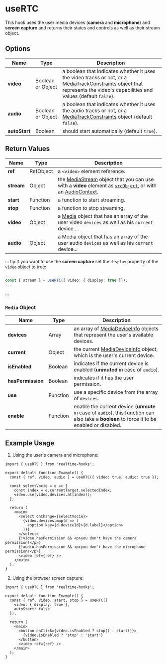 # useRTC

This hook uses the user media devices (**camera** and **microphone**) and **screen capture** and returns their states and controls as well as their stream object.

## Options

| Name          | Type              | Description                                                                                                                                                                                                                                          |
| ------------- | ----------------- | ---------------------------------------------------------------------------------------------------------------------------------------------------------------------------------------------------------------------------------------------------- |
| **video**     | Boolean or Object | a boolean that indicates whether it uses the video tracks or not, or a [MediaTrackConstraints](https://developer.mozilla.org/en-US/docs/Web/API/MediaTrackConstraints) object that represents the video's capabilities and values (default `false`). |
| **audio**     | Boolean or Object | a boolean that indicates whether it uses the audio tracks or not, or a [MediaTrackConstraints](https://developer.mozilla.org/en-US/docs/Web/API/MediaTrackConstraints) object (default `false`).                                                     |
| **autoStart** | Boolean           | should start automatically (default `true`).                                                                                                                                                                                                         |

## Return Values

| Name       | Type      | Description                                                                                                                                                                                                                                                                                                               |
| ---------- | --------- | ------------------------------------------------------------------------------------------------------------------------------------------------------------------------------------------------------------------------------------------------------------------------------------------------------------------------- |
| **ref**    | RefObject | a `<video>` element reference.                                                                                                                                                                                                                                                                                            |
| **stream** | Object    | the [MediaStream](https://developer.mozilla.org/en-US/docs/Web/API/MediaStream) object that you can use with a **video** element as [`srcObject`](https://developer.mozilla.org/en-US/docs/Web/API/HTMLMediaElement/srcObject), or with an [AudioContext](https://developer.mozilla.org/en-US/docs/Web/API/AudioContext). |
| **start**  | Function  | a function to start streaming.                                                                                                                                                                                                                                                                                            |
| **stop**   | Function  | a function to stop streaming.                                                                                                                                                                                                                                                                                             |
| **video**  | Object    | a [Media](#media-object) object that has an array of the user video `devices` as well as his `current` device...                                                                                                                                                                                                          |
| **audio**  | Object    | a [Media](#media-object) object that has an array of the user audio `devices` as well as his `current` device...                                                                                                                                                                                                          |

::: tip
If you want to use the **screen capture** set the `display` property of the `video` object to true:

```ts
...
const { stream } = useRTC({ video: { display: true }});
...
```

:::

### `Media` Object

| Name              | Type     | Description                                                                                                                                          |
| ----------------- | -------- | ---------------------------------------------------------------------------------------------------------------------------------------------------- |
| **devices**       | Array    | an array of [MediaDeviceInfo](https://developer.mozilla.org/en-US/docs/Web/API/MediaDeviceInfo) objects that represent the user's available devices. |
| **current**       | Object   | the current [MediaDeviceInfo](https://developer.mozilla.org/en-US/docs/Web/API/MediaDeviceInfo) object, which is the user's current device.          |
| **isEnabled**     | Boolean  | indicates if the current device is enabled (**unmuted** in case of `audio`).                                                                         |
| **hasPermission** | Boolean  | indicates if it has the user permission.                                                                                                             |
| **use**           | Function | use a specific device from the array of `devices`.                                                                                                   |
| **enable**        | Function | enable the current device (**unmute** in case of `audio`), this function can also take a **boolean** to force it to be enabled or disabled.          |

## Example Usage

1. Using the user's camera and microphone:

```tsx
import { useRTC } from 'realtime-hooks';

export default function Example() {
  const { ref, video, audio } = useRTC({ video: true, audio: true });

  const selectVocie = e => {
    const index = e.currentTarget.selectedIndex;
    video.use(video.devices.at(index));
  };

  return (
    <main>
      <select onChange={selectVocie}>
        {video.devices.map(d => (
          <option key={d.deviceId}>{d.label}</option>
        ))}
      </select>
      {!video.hasPermission && <p>you don't have the camera permission!</p>}
      {!audio.hasPermission && <p>you don't have the microphone permission!</p>}
      <video ref={ref} />
    </main>
  );
}
```

2. Using the browser screen capture:

```tsx
import { useRTC } from 'realtime-hooks';

export default function Example() {
  const { ref, video, start, stop } = useRTC({
    video: { display: true },
    autoStart: false
  });

  return (
    <main>
      <button onClick={video.isEnabled ? stop() : start()}>
        {video.isEnabled ? 'stop' : 'start'}
      </button>
      <video ref={ref} />
    </main>
  );
}
```
